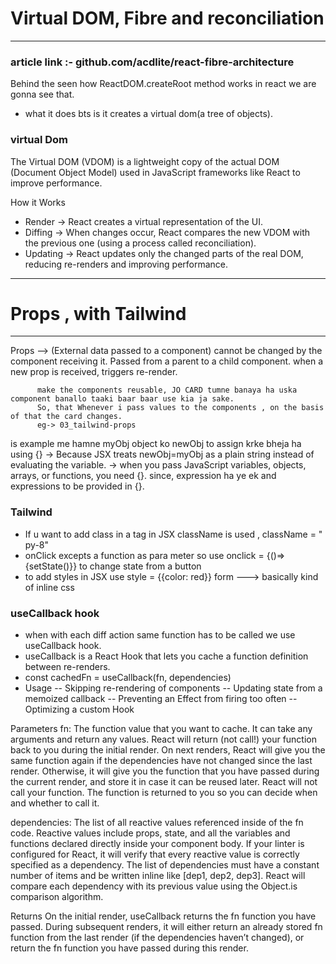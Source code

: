 # Virtual DOM, Fibre and reconciliation
---
### article link :- github.com/acdlite/react-fibre-architecture
Behind the seen how ReactDOM.createRoot method works in react we are gonna see that.
- what it does bts is it creates a virtual dom(a tree of objects).

### virtual Dom
The Virtual DOM (VDOM) is a lightweight copy of the actual DOM (Document Object Model) used in JavaScript frameworks like React to improve performance.

How it Works
* Render → React creates a virtual representation of the UI.
* Diffing → When changes occur, React compares the new VDOM with the previous one (using a process called reconciliation).
* Updating → React updates only the changed parts of the real DOM, reducing re-renders and improving performance.

---
# Props , with Tailwind
---       
Props --> (External data passed to a component)
          cannot be changed by the component receiving it.
          Passed from a parent to a child component.
          when a new prop is received, triggers re-render.

          make the components reusable, JO CARD tumne banaya ha uska component banallo taaki baar baar use kia ja sake.
          So, that Whenever i pass values to the components , on the basis of that the card changes.
          eg-> 03_tailwind-props

<Card title="happy Holi" newObj={myObj}/>  
is example me hamne myObj object ko newObj to assign krke bheja ha using {} 
-> Because JSX treats newObj=myObj as a plain string instead of evaluating the variable.
-> when you pass JavaScript variables, objects, arrays, or functions, you need {}.
since, expression ha ye ek and expressions to be provided in {}.
 
### Tailwind

- If u want to add class in a tag in JSX className is used , className = " py-8"
- onClick excepts a function as para meter so use onclick = {()=> {setState()}} to change state from a button
- to add styles in JSX use style = {{color: red}} form  ---> basically kind of inline css

### useCallback hook
- when with each diff action same function has to be called we use useCallback hook.
- useCallback is a React Hook that lets you cache a function definition between re-renders.
- const cachedFn = useCallback(fn, dependencies)
- Usage
    -- Skipping re-rendering of components
    -- Updating state from a memoized callback
    -- Preventing an Effect from firing too often
    -- Optimizing a custom Hook

Parameters 
fn: The function value that you want to cache. It can take any arguments and return any values. React will return (not call!) your function back to you during the initial render. On next renders, React will give you the same function again if the dependencies have not changed since the last render. Otherwise, it will give you the function that you have passed during the current render, and store it in case it can be reused later. React will not call your function. The function is returned to you so you can decide when and whether to call it.

dependencies: The list of all reactive values referenced inside of the fn code. Reactive values include props, state, and all the variables and functions declared directly inside your component body. If your linter is configured for React, it will verify that every reactive value is correctly specified as a dependency. The list of dependencies must have a constant number of items and be written inline like [dep1, dep2, dep3]. React will compare each dependency with its previous value using the Object.is comparison algorithm.

Returns 
On the initial render, useCallback returns the fn function you have passed.
During subsequent renders, it will either return an already stored fn  function from the last render (if the dependencies haven’t changed), or return the fn function you have passed during this render.




